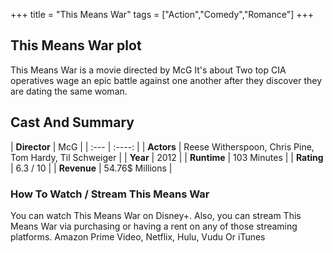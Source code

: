 +++
title = "This Means War"
tags = ["Action","Comedy","Romance"]
+++
## This Means War plot
This Means War is a movie directed by McG It's about Two top CIA operatives wage an epic battle against one another after they discover they are dating the same woman.
## Cast And Summary
| **Director**      | McG |
    | :---        |    :----:   |
    |  **Actors** | Reese Witherspoon, Chris Pine, Tom Hardy, Til Schweiger |
    | **Year**   | 2012    |
    |  **Runtime** | 103 Minutes |
    |  **Rating** | 6.3 / 10 | 
    |  **Revenue** | 54.76$ Millions |
### How To Watch / Stream This Means War
You can watch This Means War on Disney+.
Also, you can stream This Means War via purchasing or having a rent on any of those streaming platforms.
Amazon Prime Video, Netflix, Hulu, Vudu Or iTunes